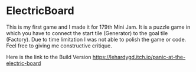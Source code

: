# ElectricBoard
 
​This is my first game and I made it for 179th Mini Jam. 
It is a puzzle game in which you have to connect the start tile (Generator) to the goal tile (Factory). 
Due to time limitation I was not able to polish the game or code.
Feel free to giving me constructive critique.

Here is the link to the Build Version
https://lehardygd.itch.io/panic-at-the-electric-board

